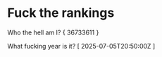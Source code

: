 # Fuck the rankings

Who the hell am I?
{ 36733611 }

What fucking year is it?
[ 2025-07-05T20:50:00Z ]
